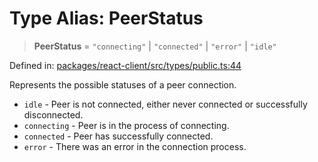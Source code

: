 # Type Alias: PeerStatus

> **PeerStatus** = `"connecting"` \| `"connected"` \| `"error"` \| `"idle"`

Defined in: [packages/react-client/src/types/public.ts:44](https://github.com/fishjam-cloud/web-client-sdk/blob/8be0da3efcdce0dec0a98faf77f65b941d4a7757/packages/react-client/src/types/public.ts#L44)

Represents the possible statuses of a peer connection.

- `idle` - Peer is not connected, either never connected or successfully disconnected.
- `connecting` - Peer is in the process of connecting.
- `connected` - Peer has successfully connected.
- `error` - There was an error in the connection process.
